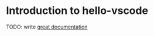# Introduction to hello-vscode

TODO: write [great documentation](http://jacobian.org/writing/what-to-write/)
